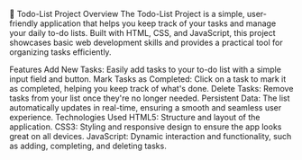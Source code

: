 📝 Todo-List Project
Overview
The Todo-List Project is a simple, user-friendly application that helps you keep track of your tasks and manage your daily to-do lists. 
Built with HTML, CSS, and JavaScript, this project showcases basic web development skills and provides a practical tool for organizing tasks efficiently.

Features
Add New Tasks: Easily add tasks to your to-do list with a simple input field and button.
Mark Tasks as Completed: Click on a task to mark it as completed, helping you keep track of what's done.
Delete Tasks: Remove tasks from your list once they're no longer needed.
Persistent Data: The list automatically updates in real-time, ensuring a smooth and seamless user experience.
Technologies Used
HTML5: Structure and layout of the application.
CSS3: Styling and responsive design to ensure the app looks great on all devices.
JavaScript: Dynamic interaction and functionality, such as adding, completing, and deleting tasks.
